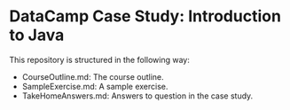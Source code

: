 # DataCamp Case Study: Introduction to Java

This repository is structured in the following way:

- CourseOutline.md: The course outline.
- SampleExercise.md: A sample exercise.
- TakeHomeAnswers.md: Answers to question in the case study.